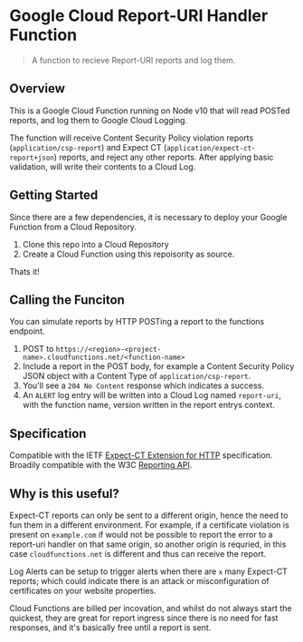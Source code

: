 # Google Cloud Report-URI Handler Function

> A function to recieve Report-URI reports and log them.

## Overview

This is a Google Cloud Function running on Node v10 that will read POSTed reports, and log them to Google Cloud Logging.

The function will receive Content Security Policy violation reports (`application/csp-report`) and Expect CT (`application/expect-ct-report+json`) reports, and reject any other reports. After applying basic validation, will write their contents to a Cloud Log.

## Getting Started

Since there are a few dependencies, it is necessary to deploy your Google Function from a Cloud Repository.

1. Clone this repo into a Cloud Repository
2. Create a Cloud Function using this repoisority as source.

Thats it!

## Calling the Funciton

You can simulate reports by HTTP POSTing a report to the functions endpoint.

1. POST to `https://<region>-<project-name>.cloudfunctions.net/<function-name>`
2. Include a report in the POST body, for example a Content Security Policy JSON object with a Content Type of `application/csp-report`.
3. You'll see a `204 No Content` response which indicates a success.
4. An `ALERT` log entry will be written into a Cloud Log named `report-uri`, with the function name, version written in the report entrys context.


## Specification

Compatible with the IETF [Expect-CT Extension for HTTP](https://tools.ietf.org/html/draft-ietf-httpbis-expect-ct-08) specification.
Broadily compatible with the W3C [Reporting API](https://w3c.github.io/reporting/).

## Why is this useful?

Expect-CT reports can only be sent to a different origin, hence the need to fun them in a different environment.  For example, if a certificate violation is present on `example.com` if would not be possible to report the error to a report-uri handler on that same origin, so another origin is requried, in this case `cloudfunctions.net` is different and thus can receive the report.

Log Alerts can be setup to trigger alerts when there are `x` many Expect-CT reports; which could indicate there is an attack or misconfiguration of certificates on your website properties.

Cloud Functions are billed per incovation, and whilst do not always start the quickest, they are great for report ingress since there is no need for fast responses, and it's basically free until a report is sent.

